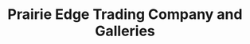 ---
title: "Prairie Edge Trading Company and Galleries"
url: /rapid-city/prairie-edge-trading-company-and-galleries/
shop: Kunst
---